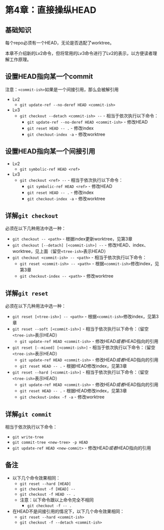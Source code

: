 # 第4章：直接操纵HEAD

## 基础知识

每个repo必须有一个HEAD，无论是否选配了worktree。

本章不介绍新的Lv2命令，但将常用的Lv3命令进行了Lv2的表示，以方便读者理解工作原理。

## 设置HEAD指向某一个commit

注意：`<commit-ish>`如果是一个间接引用，那么会被解引用
- Lv2
  - `git update-ref --no-deref HEAD <commit-ish>`
- Lv3
  - `git checkout --detach <commit-ish> --` - 相当于依次执行以下命令：
    - `git update-ref --no-deref HEAD <commit-ish>` - 修改HEAD
    - `git reset HEAD -- .` - 修改index
    - `git checkout-index -a` - 修改worktree

## 设置HEAD指向某一个间接引用

- Lv2
  - `git symbolic-ref HEAD <ref>`
- Lv3
  - `git checkout <ref> --` - 相当于依次执行以下命令：
    - `git symbolic-ref HEAD <ref>` - 修改HEAD
    - `git reset HEAD -- .` - 修改index
    - `git checkout-index -a` - 修改worktree

## 详解`git checkout`

必须在以下几种用法中选一种：
- `git checkout -- <path>` - 根据index更新worktree，见第3章
- `git checkout [--detach] [<commit-ish>] --` - 修改HEAD、index、worktree，见上面（留空`<tree-ish>`表示HEAD）
- `git checkout <commit-ish> -- <path>` - 相当于依次执行以下命令：
  - `git reset <commit-ish> -- <path>` - 根据`<commit-ish>`修改index，见第3章
  - `git checkout-index -- <path>` - 修改worktree

## 详解`git reset`

必须在以下几种用法中选一种：
- `git reset [<tree-ish>] -- <path>` - 根据`<commit-ish>`修改index，见第3章
- `git reset --soft [<commit-ish>]` - 相当于依次执行以下命令：（留空`<tree-ish>`表示HEAD）
  - `git update-ref HEAD <commit-ish>` - 修改HEAD*或者*HEAD指向的引用
- `git reset [--mixed] [<commit-ish>]` - 相当于依次执行以下命令：（留空`<tree-ish>`表示HEAD）
  - `git update-ref HEAD <commit-ish>` - 修改HEAD*或者*HEAD指向的引用
  - `git reset HEAD -- .` - 根据HEAD修改index，见第3章
- `git reset --hard [<commit-ish>]` - 相当于依次执行以下命令：（留空`<tree-ish>`表示HEAD）
  - `git update-ref HEAD <commit-ish>` - 修改HEAD*或者*HEAD指向的引用
  - `git reset HEAD -- .` - 根据HEAD修改index，见第3章
  - `git checkout-index -f -a` - 修改worktree

## 详解`git commit`

相当于依次执行以下命令：
- `git write-tree`
- `git commit-tree <new-tree> -p HEAD`
- `git update-ref HEAD <new-commit>` - 修改HEAD*或者*HEAD指向的引用

## 备注

- 以下几个命令效果相同：
  - `git reset --hard [HEAD]`
  - `git checkout -f [HEAD] --`
  - `git checkout -f HEAD -- .`
  - 注意：以下命令跟以上命令完全不相同
      - `git checkout -f -- .`
- 在HEAD不是间接引用的情况下，以下几个命令效果相同：
  - `git reset --hard <commit-ish>`
  - `git checkout -f --detach <commit-ish>`

